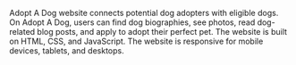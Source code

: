 Adopt A Dog website connects potential dog adopters with eligible dogs. On Adopt A Dog, users can find dog biographies, see photos, read dog-related blog posts, and apply to adopt their perfect pet. The website is built on HTML, CSS, and JavaScript. The website is responsive for mobile devices, tablets, and desktops. 
